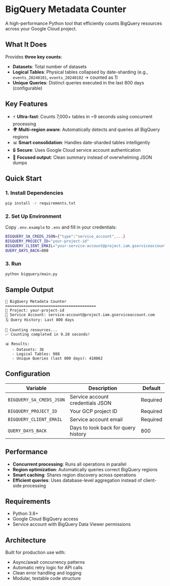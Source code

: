 # BigQuery Metadata Counter

A high-performance Python tool that efficiently counts BigQuery resources across your Google Cloud project.

## What It Does

Provides **three key counts**:
- **Datasets**: Total number of datasets
- **Logical Tables**: Physical tables collapsed by date-sharding (e.g., `events_20240101`, `events_20240102` → counted as 1)  
- **Unique Queries**: Distinct queries executed in the last 800 days (configurable)

## Key Features

- ⚡ **Ultra-fast**: Counts 7,000+ tables in ~9 seconds using concurrent processing
- 🌍 **Multi-region aware**: Automatically detects and queries all BigQuery regions
- 📊 **Smart consolidation**: Handles date-sharded tables intelligently
- 🔒 **Secure**: Uses Google Cloud service account authentication
- 🎯 **Focused output**: Clean summary instead of overwhelming JSON dumps

## Quick Start

### 1. Install Dependencies
```bash
pip install -r requirements.txt
```

### 2. Set Up Environment
Copy `.env.example` to `.env` and fill in your credentials:
```bash
BIGQUERY_SA_CREDS_JSON={"type":"service_account",...}
BIGQUERY_PROJECT_ID="your-project-id"  
BIGQUERY_CLIENT_EMAIL="your-service-account@project.iam.gserviceaccount.com"
QUERY_DAYS_BACK=800
```

### 3. Run
```bash
python bigquery/main.py
```

## Sample Output

```
🔧 BigQuery Metadata Counter
========================================
📁 Project: your-project-id
👤 Service Account: service-account@project.iam.gserviceaccount.com  
🗓️ Query History: Last 800 days

🔄 Counting resources...
✅ Counting completed in 9.20 seconds!

📊 Results:
   - Datasets: 36
   - Logical Tables: 988
   - Unique Queries (last 800 days): 410862
```

## Configuration

| Variable | Description | Default |
|----------|-------------|---------|
| `BIGQUERY_SA_CREDS_JSON` | Service account credentials JSON | Required |
| `BIGQUERY_PROJECT_ID` | Your GCP project ID | Required |
| `BIGQUERY_CLIENT_EMAIL` | Service account email | Required |
| `QUERY_DAYS_BACK` | Days to look back for query history | 800 |

## Performance

- **Concurrent processing**: Runs all operations in parallel
- **Region optimization**: Automatically queries correct BigQuery regions
- **Smart caching**: Shares region discovery across operations
- **Efficient queries**: Uses database-level aggregation instead of client-side processing

## Requirements

- Python 3.8+
- Google Cloud BigQuery access
- Service account with BigQuery Data Viewer permissions

## Architecture

Built for production use with:
- Async/await concurrency patterns
- Automatic retry logic for API calls  
- Clean error handling and logging
- Modular, testable code structure 
